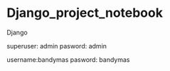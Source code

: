 # Django_project_notebook
Django

superuser: admin
pasword: admin

username:bandymas
pasword: bandymas
